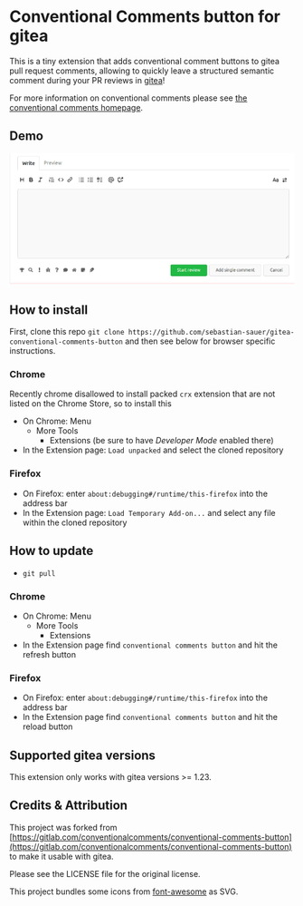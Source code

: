 # Conventional Comments button for gitea

This is a tiny extension that adds conventional comment buttons to gitea pull request comments, allowing to quickly leave a structured semantic comment during your PR reviews in [gitea](https://gitea.io)!

For more information on conventional comments please see [the conventional comments homepage](https://conventionalcomments.org/).

## Demo

![Demo](demo.gif)

## How to install

First, clone this repo `git clone https://github.com/sebastian-sauer/gitea-conventional-comments-button` and then see below for browser specific instructions.

### Chrome

Recently chrome disallowed to install packed `crx` extension that are not listed on the Chrome Store, so to install this

- On Chrome: Menu
  - More Tools
    - Extensions (be sure to have _Developer Mode_ enabled there)
- In the Extension page: `Load unpacked` and select the cloned repository

### Firefox

- On Firefox: enter `about:debugging#/runtime/this-firefox` into the address bar
- In the Extension page: `Load Temporary Add-on...` and select any file within the cloned repository

## How to update

- `git pull`

### Chrome

- On Chrome: Menu
  - More Tools
    - Extensions
- In the Extension page find `conventional comments button` and hit the refresh button

### Firefox

- On Firefox: enter `about:debugging#/runtime/this-firefox` into the address bar
- In the Extension page find `conventional comments button` and hit the reload button

## Supported gitea versions

This extension only works with gitea versions >= 1.23.

## Credits & Attribution

This project was forked from [https://gitlab.com/conventionalcomments/conventional-comments-button](https://gitlab.com/conventionalcomments/conventional-comments-button) to make it usable with gitea.

Please see the LICENSE file for the original license.

This project bundles some icons from [font-awesome](https://fontawesome.com/) as SVG.
